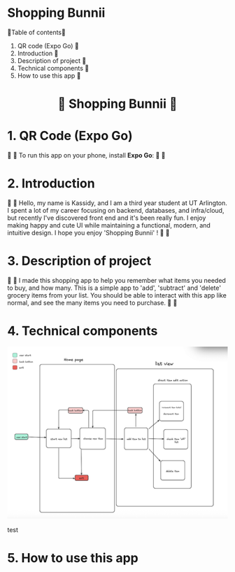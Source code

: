 # Shopping Bunnii
🍓Table of contents🍓
1. QR code (Expo Go) 🍓
2. Introduction 🍓
3. Description of project 🍓
4. Technical components 🍓
5. How to use this app 🍓


<h1 align="center">🍓 Shopping Bunnii 🍓</h1>

# 1. QR Code (Expo Go)
🍓 🐻  To run this app on your phone, install **Expo Go**: 🍓 🐻 


# 2. Introduction
🍓 🐻 
Hello, my name is Kassidy, and I am a third year student at UT Arlington. I spent a lot of my career focusing on backend, databases, and infra/cloud, but recently I've discovered front end and it's been really fun. I enjoy making happy and cute UI while maintaining a functional, modern, and intuitive design. I hope you enjoy 'Shopping Bunnii' ! 
🍓 🐻


# 3. Description of project
🍓 🐻 I made this shopping app to help you remember what items you needed to buy, and how many. This is a simple app to 'add', 'subtract' and 'delete' grocery items from your list. You should be able to interact with this app like normal, and see the many items you need to purchase. 🍓 🐻


# 4. Technical components
<p align="left">
  <img src="Shopping%20Bunnii.png" alt="QR code" width="800">
</p> test

# 5. How to use this app